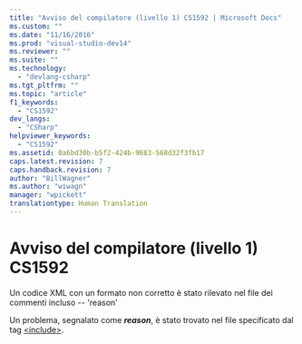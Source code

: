 ```yaml
---
title: "Avviso del compilatore (livello 1) CS1592 | Microsoft Docs"
ms.custom: ""
ms.date: "11/16/2016"
ms.prod: "visual-studio-dev14"
ms.reviewer: ""
ms.suite: ""
ms.technology: 
  - "devlang-csharp"
ms.tgt_pltfrm: ""
ms.topic: "article"
f1_keywords: 
  - "CS1592"
dev_langs: 
  - "CSharp"
helpviewer_keywords: 
  - "CS1592"
ms.assetid: 0a6bd30b-b5f2-424b-9683-568d32f3fb17
caps.latest.revision: 7
caps.handback.revision: 7
author: "BillWagner"
ms.author: "wiwagn"
manager: "wpickett"
translationtype: Human Translation
---
```

# Avviso del compilatore (livello 1) CS1592
Un codice XML con un formato non corretto è stato rilevato nel file dei commenti incluso \-\- 'reason'  
  
 Un problema, segnalato come ***reason***, è stato trovato nel file specificato dal tag [\<include\>](../../csharp/programming-guide/xmldoc/include.md).